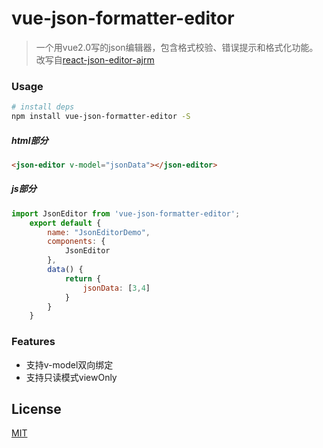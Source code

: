 # vue-json-formatter-editor

> 一个用vue2.0写的json编辑器，包含格式校验、错误提示和格式化功能。改写自[react-json-editor-ajrm](https://github.com/AndrewRedican/react-json-editor-ajrm#readme)

### Usage

``` bash
# install deps
npm install vue-json-formatter-editor -S
```

##### html部分

```html
<json-editor v-model="jsonData"></json-editor>
```
##### js部分

```js
import JsonEditor from 'vue-json-formatter-editor';
    export default {
        name: "JsonEditorDemo",
        components: {
            JsonEditor
        },
        data() {
            return {
                jsonData: [3,4]
            }
        }
    }
```

### Features
* 支持v-model双向绑定
* 支持只读模式viewOnly

## License

[MIT](http://opensource.org/licenses/MIT)



